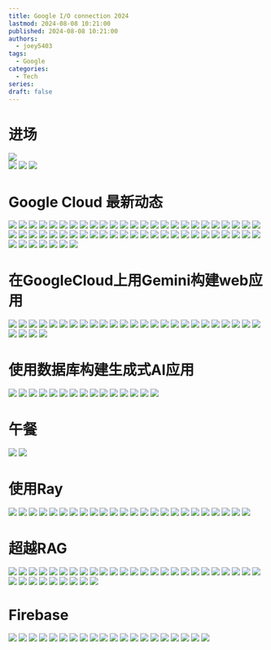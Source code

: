 ```yaml
---
title: Google I/O connection 2024
lastmod: 2024-08-08 10:21:00
published: 2024-08-08 10:21:00
authors:
  - joey5403
tags:
  - Google
categories:
  - Tech
series: 
draft: false
---
```

# 进场
![](https://img.joeyzheng.tech/IMG_20240808_085247.jpg)  
![](https://img.joeyzheng.tech/IMG_20240808_092020.jpg)
![](https://img.joeyzheng.tech/IMG_20240808_092349.jpg)
![](https://img.joeyzheng.tech/IMG_20240808_093605.jpg)
# Google Cloud 最新动态
![](https://img.joeyzheng.tech/IMG_20240808_100129.jpg)
![](https://img.joeyzheng.tech/IMG_20240808_100156.jpg)
![](https://img.joeyzheng.tech/IMG_20240808_100243.jpg)
![](https://img.joeyzheng.tech/IMG_20240808_100344.jpg)
![](https://img.joeyzheng.tech/IMG_20240808_100549.jpg)
![](https://img.joeyzheng.tech/IMG_20240808_100742.jpg)
![](https://img.joeyzheng.tech/IMG_20240808_100828.jpg)
![](https://img.joeyzheng.tech/IMG_20240808_100939.jpg)
![](https://img.joeyzheng.tech/IMG_20240808_101030.jpg)
![](https://img.joeyzheng.tech/IMG_20240808_101107.jpg)
![](https://img.joeyzheng.tech/IMG_20240808_101110.jpg)
![](https://img.joeyzheng.tech/IMG_20240808_101128.jpg)
![](https://img.joeyzheng.tech/IMG_20240808_101159.jpg)
![](https://img.joeyzheng.tech/IMG_20240808_101236.jpg)
![](https://img.joeyzheng.tech/IMG_20240808_101310.jpg)
![](https://img.joeyzheng.tech/IMG_20240808_101343.jpg)
![](https://img.joeyzheng.tech/IMG_20240808_101358.jpg)
![](https://img.joeyzheng.tech/IMG_20240808_101422.jpg)
![](https://img.joeyzheng.tech/IMG_20240808_101441.jpg)
![](https://img.joeyzheng.tech/IMG_20240808_101549.jpg)
![](https://img.joeyzheng.tech/IMG_20240808_101634.jpg)
![](https://img.joeyzheng.tech/IMG_20240808_101707.jpg)
![](https://img.joeyzheng.tech/IMG_20240808_101810.jpg)
![](https://img.joeyzheng.tech/IMG_20240808_102021.jpg)
![](https://img.joeyzheng.tech/IMG_20240808_102048.jpg)
![](https://img.joeyzheng.tech/IMG_20240808_102131.jpg)
![](https://img.joeyzheng.tech/IMG_20240808_102232.jpg)
![](https://img.joeyzheng.tech/IMG_20240808_102305.jpg)
![](https://img.joeyzheng.tech/IMG_20240808_102345.jpg)
![](https://img.joeyzheng.tech/IMG_20240808_102500.jpg)
![](https://img.joeyzheng.tech/IMG_20240808_102531.jpg)
![](https://img.joeyzheng.tech/IMG_20240808_102552.jpg)
![](https://img.joeyzheng.tech/IMG_20240808_102634.jpg)
![](https://img.joeyzheng.tech/IMG_20240808_102710.jpg)
![](https://img.joeyzheng.tech/IMG_20240808_102730.jpg)
![](https://img.joeyzheng.tech/IMG_20240808_102823.jpg)
![](https://img.joeyzheng.tech/IMG_20240808_102837.jpg)
![](https://img.joeyzheng.tech/IMG_20240808_102907.jpg)
![](https://img.joeyzheng.tech/IMG_20240808_103014.jpg)
![](https://img.joeyzheng.tech/IMG_20240808_103055.jpg)
![](https://img.joeyzheng.tech/IMG_20240808_103125.jpg)
![](https://img.joeyzheng.tech/IMG_20240808_103150.jpg)
![](https://img.joeyzheng.tech/IMG_20240808_103159.jpg)
![](https://img.joeyzheng.tech/IMG_20240808_103210.jpg)
![](https://img.joeyzheng.tech/IMG_20240808_103259.jpg)
![](https://img.joeyzheng.tech/IMG_20240808_103349.jpg)
![](https://img.joeyzheng.tech/IMG_20240808_103422.jpg)
![](https://img.joeyzheng.tech/IMG_20240808_103442.jpg)
![](https://img.joeyzheng.tech/IMG_20240808_103512.jpg)
![](https://img.joeyzheng.tech/IMG_20240808_103549.jpg)
![](https://img.joeyzheng.tech/IMG_20240808_103553.jpg)
![](https://img.joeyzheng.tech/IMG_20240808_103712.jpg)
![](https://img.joeyzheng.tech/IMG_20240808_103727.jpg)
![](https://img.joeyzheng.tech/IMG_20240808_103807.jpg)
![](https://img.joeyzheng.tech/IMG_20240808_103915.jpg)
![](https://img.joeyzheng.tech/IMG_20240808_103952.jpg)
![](https://img.joeyzheng.tech/IMG_20240808_104014.jpg)

# 在GoogleCloud上用Gemini构建web应用
![](https://img.joeyzheng.tech/IMG_20240808_104607.jpg)
![](https://img.joeyzheng.tech/IMG_20240808_104632.jpg)
![](https://img.joeyzheng.tech/IMG_20240808_104739.jpg)
![](https://img.joeyzheng.tech/IMG_20240808_104745.jpg)
![](https://img.joeyzheng.tech/IMG_20240808_105042.jpg)
![](https://img.joeyzheng.tech/IMG_20240808_105318.jpg)
![](https://img.joeyzheng.tech/IMG_20240808_105807.jpg)
![](https://img.joeyzheng.tech/IMG_20240808_110440.jpg)
![](https://img.joeyzheng.tech/IMG_20240808_110456.jpg)
![](https://img.joeyzheng.tech/IMG_20240808_110517.jpg)
![](https://img.joeyzheng.tech/IMG_20240808_110742.jpg)
![](https://img.joeyzheng.tech/IMG_20240808_110852.jpg)
![](https://img.joeyzheng.tech/IMG_20240808_111210.jpg)
![](https://img.joeyzheng.tech/IMG_20240808_111354.jpg)
![](https://img.joeyzheng.tech/IMG_20240808_111812.jpg)
![](https://img.joeyzheng.tech/IMG_20240808_111818.jpg)
![](https://img.joeyzheng.tech/IMG_20240808_111918.jpg)
![](https://img.joeyzheng.tech/IMG_20240808_112023.jpg)
![](https://img.joeyzheng.tech/IMG_20240808_112227.jpg)
![](https://img.joeyzheng.tech/IMG_20240808_112321.jpg)
![](https://img.joeyzheng.tech/IMG_20240808_112603.jpg)
![](https://img.joeyzheng.tech/IMG_20240808_112619.jpg)
![](https://img.joeyzheng.tech/IMG_20240808_112743.jpg)
![](https://img.joeyzheng.tech/IMG_20240808_112804.jpg)
![](https://img.joeyzheng.tech/IMG_20240808_112946.jpg)
![](https://img.joeyzheng.tech/IMG_20240808_113030.jpg)
![](https://img.joeyzheng.tech/IMG_20240808_113212.jpg)
![](https://img.joeyzheng.tech/IMG_20240808_113229.jpg)
![](https://img.joeyzheng.tech/IMG_20240808_113402.jpg)

# 使用数据库构建生成式AI应用
![](https://img.joeyzheng.tech/IMG_20240808_114249.jpg)
![](https://img.joeyzheng.tech/IMG_20240808_114321.jpg)
![](https://img.joeyzheng.tech/IMG_20240808_114411.jpg)
![](https://img.joeyzheng.tech/IMG_20240808_114432.jpg)
![](https://img.joeyzheng.tech/IMG_20240808_114527.jpg)
![](https://img.joeyzheng.tech/IMG_20240808_114556.jpg)
![](https://img.joeyzheng.tech/IMG_20240808_115054.jpg)
![](https://img.joeyzheng.tech/IMG_20240808_115435.jpg)
![](https://img.joeyzheng.tech/IMG_20240808_115659.jpg)
![](https://img.joeyzheng.tech/IMG_20240808_115819.jpg)
![](https://img.joeyzheng.tech/IMG_20240808_120221.jpg)
![](https://img.joeyzheng.tech/IMG_20240808_120443.jpg)
![](https://img.joeyzheng.tech/IMG_20240808_120837.jpg)
![](https://img.joeyzheng.tech/IMG_20240808_120840.jpg)
![](https://img.joeyzheng.tech/IMG_20240808_121255.jpg)
# 午餐
![](https://img.joeyzheng.tech/IMG_20240808_122522.jpg)
![](https://img.joeyzheng.tech/IMG_20240808_122537.jpg)
# 使用Ray
![](https://img.joeyzheng.tech/IMG_20240808_132530.jpg)
![](https://img.joeyzheng.tech/IMG_20240808_132713.jpg)
![](https://img.joeyzheng.tech/IMG_20240808_132929.jpg)
![](https://img.joeyzheng.tech/IMG_20240808_133059.jpg)
![](https://img.joeyzheng.tech/IMG_20240808_133149.jpg)
![](https://img.joeyzheng.tech/IMG_20240808_133204.jpg)
![](https://img.joeyzheng.tech/IMG_20240808_133313.jpg)
![](https://img.joeyzheng.tech/IMG_20240808_133356.jpg)
![](https://img.joeyzheng.tech/IMG_20240808_134005.jpg)
![](https://img.joeyzheng.tech/IMG_20240808_134158.jpg)
![](https://img.joeyzheng.tech/IMG_20240808_134355.jpg)
![](https://img.joeyzheng.tech/IMG_20240808_134533.jpg)
![](https://img.joeyzheng.tech/IMG_20240808_134648.jpg)
![](https://img.joeyzheng.tech/IMG_20240808_134758.jpg)
![](https://img.joeyzheng.tech/IMG_20240808_134857.jpg)
![](https://img.joeyzheng.tech/IMG_20240808_135207.jpg)
![](https://img.joeyzheng.tech/IMG_20240808_135404.jpg)
![](https://img.joeyzheng.tech/IMG_20240808_135728.jpg)
![](https://img.joeyzheng.tech/IMG_20240808_135815.jpg)
![](https://img.joeyzheng.tech/IMG_20240808_135842.jpg)
![](https://img.joeyzheng.tech/IMG_20240808_140103.jpg)
![](https://img.joeyzheng.tech/IMG_20240808_140124.jpg)
![](https://img.joeyzheng.tech/IMG_20240808_140309.jpg)
![](https://img.joeyzheng.tech/IMG_20240808_140343.jpg)
# 超越RAG
![](https://img.joeyzheng.tech/IMG_20240808_141549.jpg)
![](https://img.joeyzheng.tech/IMG_20240808_141634.jpg)
![](https://img.joeyzheng.tech/IMG_20240808_141731.jpg)
![](https://img.joeyzheng.tech/IMG_20240808_141823.jpg)
![](https://img.joeyzheng.tech/IMG_20240808_141904.jpg)
![](https://img.joeyzheng.tech/IMG_20240808_141952.jpg)
![](https://img.joeyzheng.tech/IMG_20240808_142130.jpg)
![](https://img.joeyzheng.tech/IMG_20240808_142154.jpg)
![](https://img.joeyzheng.tech/IMG_20240808_142258.jpg)
![](https://img.joeyzheng.tech/IMG_20240808_142417.jpg)
![](https://img.joeyzheng.tech/IMG_20240808_142512.jpg)
![](https://img.joeyzheng.tech/IMG_20240808_142556.jpg)
![](https://img.joeyzheng.tech/IMG_20240808_142646.jpg)
![](https://img.joeyzheng.tech/IMG_20240808_142725.jpg)
![](https://img.joeyzheng.tech/IMG_20240808_142835.jpg)
![](https://img.joeyzheng.tech/IMG_20240808_143055.jpg)
![](https://img.joeyzheng.tech/IMG_20240808_143138.jpg)
![](https://img.joeyzheng.tech/IMG_20240808_143323.jpg)
![](https://img.joeyzheng.tech/IMG_20240808_143401.jpg)
![](https://img.joeyzheng.tech/IMG_20240808_143434.jpg)
![](https://img.joeyzheng.tech/IMG_20240808_143536.jpg)
![](https://img.joeyzheng.tech/IMG_20240808_143603.jpg)
![](https://img.joeyzheng.tech/IMG_20240808_143640.jpg)
![](https://img.joeyzheng.tech/IMG_20240808_143711.jpg)
![](https://img.joeyzheng.tech/IMG_20240808_143747.jpg)
![](https://img.joeyzheng.tech/IMG_20240808_143758.jpg)
![](https://img.joeyzheng.tech/IMG_20240808_143832.jpg)
![](https://img.joeyzheng.tech/IMG_20240808_143900.jpg)
![](https://img.joeyzheng.tech/IMG_20240808_144013.jpg)
![](https://img.joeyzheng.tech/IMG_20240808_144130.jpg)
![](https://img.joeyzheng.tech/IMG_20240808_144418.jpg)
![](https://img.joeyzheng.tech/IMG_20240808_144435.jpg)
![](https://img.joeyzheng.tech/IMG_20240808_144649.jpg)
![](https://img.joeyzheng.tech/IMG_20240808_144759.jpg)
# Firebase
![](https://img.joeyzheng.tech/IMG_20240808_150603.jpg)
![](https://img.joeyzheng.tech/IMG_20240808_150617.jpg)
![](https://img.joeyzheng.tech/IMG_20240808_150639.jpg)
![](https://img.joeyzheng.tech/IMG_20240808_150658.jpg)
![](https://img.joeyzheng.tech/IMG_20240808_150749.jpg)
![](https://img.joeyzheng.tech/IMG_20240808_150813.jpg)
![](https://img.joeyzheng.tech/IMG_20240808_150913.jpg)
![](https://img.joeyzheng.tech/IMG_20240808_150927.jpg)
![](https://img.joeyzheng.tech/IMG_20240808_151027.jpg)
![](https://img.joeyzheng.tech/IMG_20240808_151200.jpg)
![](https://img.joeyzheng.tech/IMG_20240808_151312.jpg)
![](https://img.joeyzheng.tech/IMG_20240808_151329.jpg)
![](https://img.joeyzheng.tech/IMG_20240808_151538.jpg)
![](https://img.joeyzheng.tech/IMG_20240808_151603.jpg)
![](https://img.joeyzheng.tech/IMG_20240808_151719.jpg)
![](https://img.joeyzheng.tech/IMG_20240808_151850.jpg)
![](https://img.joeyzheng.tech/IMG_20240808_152755.jpg)
![](https://img.joeyzheng.tech/IMG_20240808_152904.jpg)
![](https://img.joeyzheng.tech/IMG_20240808_153030.jpg)
![](https://img.joeyzheng.tech/IMG_20240808_153108.jpg)